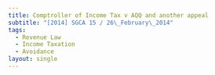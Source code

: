 ```yaml
---
title: Comptroller of Income Tax v AQQ and another appeal
subtitle: "[2014] SGCA 15 / 26\_February\_2014"
tags:
  - Revenue Law
  - Income Taxation
  - Avoidance
layout: single
---
```



